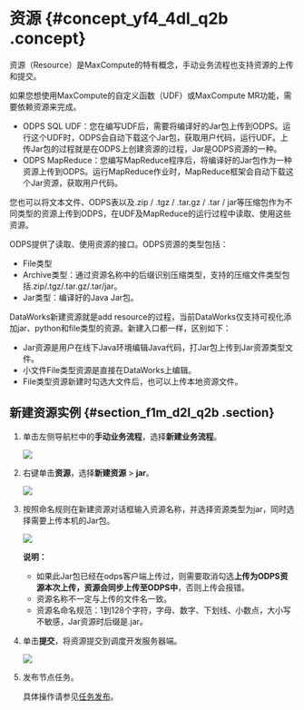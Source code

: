 # 资源 {#concept_yf4_4dl_q2b .concept}

资源（Resource）是MaxCompute的特有概念，手动业务流程也支持资源的上传和提交。

如果您想使用MaxCompute的自定义函数（UDF）或MaxCompute MR功能，需要依赖资源来完成。

-   ODPS SQL UDF：您在编写UDF后，需要将编译好的Jar包上传到ODPS。运行这个UDF时，ODPS会自动下载这个Jar包，获取用户代码，运行UDF。上传Jar包的过程就是在ODPS上创建资源的过程，Jar是ODPS资源的一种。
-   ODPS MapReduce：您编写MapReduce程序后，将编译好的Jar包作为一种资源上传到ODPS。运行MapReduce作业时，MapReduce框架会自动下载这个Jar资源，获取用户代码。

您也可以将文本文件、ODPS表以及.zip / .tgz / .tar.gz / .tar / jar等压缩包作为不同类型的资源上传到ODPS，在UDF及MapReduce的运行过程中读取、使用这些资源。

ODPS提供了读取、使用资源的接口。ODPS资源的类型包括：

-   File类型
-   Archive类型：通过资源名称中的后缀识别压缩类型，支持的压缩文件类型包括.zip/.tgz/.tar.gz/.tar/jar。
-   Jar类型：编译好的Java Jar包。

DataWorks新建资源就是add resource的过程，当前DataWorks仅支持可视化添加jar、python和file类型的资源。新建入口都一样，区别如下：

-   Jar资源是用户在线下Java环境编辑Java代码，打Jar包上传到Jar资源类型文件。
-   小文件File类型资源是直接在DataWorks上编辑。
-   File类型资源新建时勾选大文件后，也可以上传本地资源文件。

## 新建资源实例 {#section_f1m_d2l_q2b .section}

1.  单击左侧导航栏中的**手动业务流程**，选择**新建业务流程**。

    ![](http://static-aliyun-doc.oss-cn-hangzhou.aliyuncs.com/assets/img/16319/15438895817961_zh-CN.png)

2.  右键单击**资源**，选择**新建资源** \> **jar**。

    ![](http://static-aliyun-doc.oss-cn-hangzhou.aliyuncs.com/assets/img/16318/15438895818001_zh-CN.png)

3.  按照命名规则在新建资源对话框输入资源名称，并选择资源类型为jar，同时选择需要上传本机的Jar包。

    ![](http://static-aliyun-doc.oss-cn-hangzhou.aliyuncs.com/assets/img/16294/15438895817721_zh-CN.png)

    **说明：** 

    -   如果此Jar包已经在odps客户端上传过，则需要取消勾选**上传为ODPS资源本次上传，资源会同步上传至ODPS中**，否则上传会报错。
    -   资源名称不一定与上传的文件名一致。
    -   资源名命名规范：1到128个字符，字母、数字、下划线、小数点，大小写不敏感，Jar资源时后缀是.jar。
4.  单击**提交**，将资源提交到调度开发服务器端。

    ![](http://static-aliyun-doc.oss-cn-hangzhou.aliyuncs.com/assets/img/16294/15438895817722_zh-CN.png)

5.  发布节点任务。

    具体操作请参见[任务发布](intl.zh-CN/使用指南/数据开发/发布管理/任务发布.md#)。


